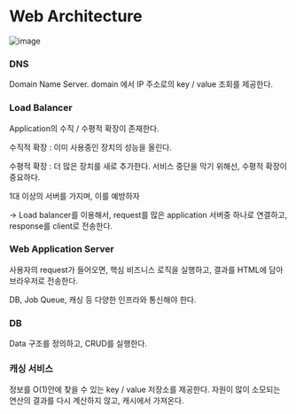 # Web Architecture

![image](https://user-images.githubusercontent.com/46887352/98669131-4aae4900-2394-11eb-910d-4f8a247997c8.png)

### DNS

Domain Name Server. domain 에서 IP 주소로의 key / value 조회를 제공한다.



### Load Balancer

Application의 수직 / 수평적 확장이 존재한다.

수직적 확장 : 이미 사용중인 장치의 성능을 올린다.

수평적 확장 : 더 많은 장치를 새로 추가한다. 서비스 중단을 막기 위해선, 수평적 확장이 중요하다.

1대 이상의 서버를 가지며, 이를 예방하자

→ Load balancer를 이용해서, request를 많은 application 서버중 하나로 연결하고, response를 client로 전송한다.



### Web Application Server

사용자의 request가 들어오면, 핵심 비즈니스 로직을 실행하고, 결과를 HTML에 담아 브라우저로 전송한다.

DB, Job Queue, 캐싱 등 다양한 인프라와 통신해야 한다.



### DB

Data 구조를 정의하고, CRUD를 실행한다.



### 캐싱 서비스

정보를 O(1)안에 찾을 수 있는 key / value 저장소를 제공한다. 자원이 많이 소모되는 연산의 결과를 다시 계산하지 않고, 캐시에서 가져온다.